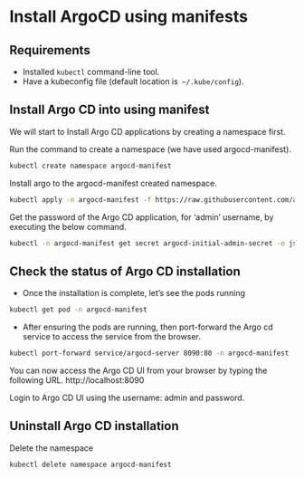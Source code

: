 # Install ArgoCD using manifests
## Requirements
- Installed `kubectl` command-line tool.
- Have a kubeconfig file (default location is` ~/.kube/config`).

## Install Argo CD into using manifest
We will start to Install Argo CD applications by creating a namespace first. 

Run the command to create a namespace (we have used argocd-manifest).  
```sh
kubectl create namespace argocd-manifest
```

Install argo to the argocd-manifest created namespace.
```sh
kubectl apply -n argocd-manifest -f https://raw.githubusercontent.com/argoproj/argo-cd/stable/manifests/install.yaml
```

Get the password of the Argo CD application, for ‘admin’ username, by executing the below command.
```sh
kubectl -n argocd-manifest get secret argocd-initial-admin-secret -o jsonpath='{.data.password}' | base64 -d
```

## Check the status of Argo CD installation
- Once the installation is complete, let’s see the pods running 
```sh
kubectl get pod -n argocd-manifest
``` 

- After ensuring the pods are running, then port-forward the Argo cd service to access the service from the browser. 
```sh
kubectl port-forward service/argocd-server 8090:80 -n argocd-manifest
``` 

You can now access the Argo CD UI from your browser by typing the following URL. http://localhost:8090 

Login to Argo CD UI using the username: admin and password.

## Uninstall Argo CD installation
Delete the namespace
```sh
kubectl delete namespace argocd-manifest
```
